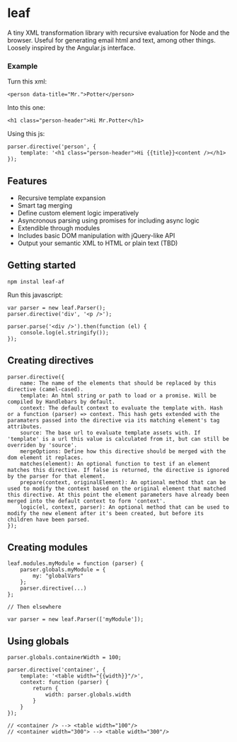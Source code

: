 leaf
====

A tiny XML transformation library with recursive evaluation for Node and the browser. Useful for generating email html and text, among other things. Loosely inspired by the Angular.js interface.

### Example

Turn this xml:

	<person data-title="Mr.">Potter</person>
	
Into this one:

	<h1 class="person-header">Hi Mr.Potter</h1>

Using this js:

	parser.directive('person', {
		template: '<h1 class="person-header">Hi {{title}}<content /></h1>
	});
	
## Features

- Recursive template expansion
- Smart tag merging
- Define custom element logic imperatively
- Asyncronous parsing using promises for including async logic
- Extendible through modules
- Includes basic DOM manipulation with jQuery-like API
- Output your semantic XML to HTML or plain text (TBD)

## Getting started

	npm instal leaf-af
	
Run this javascript:

	var parser = new leaf.Parser();
	parser.directive('div', '<p />');
	
	parser.parse('<div />').then(function (el) {
		console.log(el.stringify());
	});
	
## Creating directives

	parser.directive({
		name: The name of the elements that should be replaced by this directive (camel-cased).
		template: An html string or path to load or a promise. Will be compiled by Handlebars by default.
		context: The default context to evaluate the template with. Hash or a function (parser) => context. This hash gets extended with the paramaters passed into the directive via its matching element's tag attributes.
		source: The base url to evaluate template assets with. If 'template' is a url this value is calculated from it, but can still be overriden by 'source'.
		mergeOptions: Define how this directive should be merged with the dom element it replaces.
		matches(element): An optional function to test if an element matches this directive. If false is returned, the directive is ignored by the parser for that element.
		prepare(context, originalElement): An optional method that can be used to modify the context based on the original element that matched this directive. At this point the element parameters have already been merged into the default context to form 'context'.
		logic(el, context, parser): An optional method that can be used to modify the new element after it's been created, but before its children have been parsed.
	});
	
## Creating modules

	leaf.modules.myModule = function (parser) {
		parser.globals.myModule = {
			my: "globalVars"
		};
		parser.directive(...)
	};
	
	// Then elsewhere
	
	var parser = new leaf.Parser(['myModule']);
	
	
## Using globals

	parser.globals.containerWidth = 100;
	
	parser.directive('container', {
		template: '<table width="{{width}}"/>',
		context: function (parser) {
			return {
				width: parser.globals.width
			}
		}
	});

	// <container /> --> <table width="100"/>
	// <container width="300"> --> <table width="300"/>
